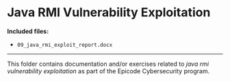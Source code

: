 # Java RMI Vulnerability Exploitation

**Included files:**

- `09_java_rmi_exploit_report.docx`

---
This folder contains documentation and/or exercises related to *java rmi vulnerability exploitation* as part of the Epicode Cybersecurity program.
